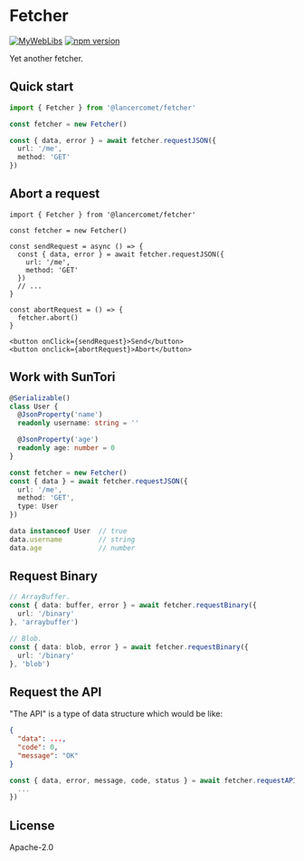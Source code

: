 # Fetcher

[![MyWebLibs](https://github.com/LancerComet/MyWebLibs/workflows/Test/badge.svg)](https://github.com/LancerComet/MyWebLibs/actions)
[![npm version](https://badge.fury.io/js/@lancercomet%2Ffetcher.svg)](https://badge.fury.io/js/@lancercomet%2Ffetcher)

Yet another fetcher.

## Quick start

```ts
import { Fetcher } from '@lancercomet/fetcher'

const fetcher = new Fetcher()

const { data, error } = await fetcher.requestJSON({
  url: '/me',
  method: 'GET'
})
```

## Abort a request

```tsx
import { Fetcher } from '@lancercomet/fetcher'

const fetcher = new Fetcher()

const sendRequest = async () => {
  const { data, error } = await fetcher.requestJSON({
    url: '/me',
    method: 'GET'
  })
  // ...
}

const abortRequest = () => {
  fetcher.abort()
}

<button onClick={sendRequest}>Send</button>
<button onclick={abortRequest}>Abort</button>
```

## Work with SunTori

```ts
@Serializable()
class User {
  @JsonProperty('name')
  readonly username: string = ''

  @JsonProperty('age')
  readonly age: number = 0
}

const fetcher = new Fetcher()
const { data } = await fetcher.requestJSON({
  url: '/me',
  method: 'GET',
  type: User
})

data instanceof User  // true
data.username         // string
data.age              // number
```

## Request Binary

```ts
// ArrayBuffer.
const { data: buffer, error } = await fetcher.requestBinary({
  url: '/binary'
}, 'arraybuffer')

// Blob.
const { data: blob, error } = await fetcher.requestBinary({
  url: '/binary'
}, 'blob') 
```

## Request the API

"The API" is a type of data structure which would be like:

```json
{
  "data": ...,
  "code": 0,
  "message": "OK"
}
```

```ts
const { data, error, message, code, status } = await fetcher.requestAPI({
  ...
})
```

## License

Apache-2.0
